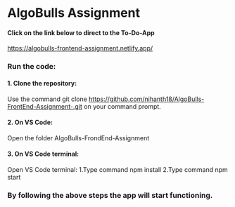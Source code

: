 # AlgoBulls Assignment
#### Click on the link below to direct to the To-Do-App
https://algobulls-frontend-assignment.netlify.app/

### Run the code:
#### 1. Clone the repository:
Use the command git clone https://github.com/nihanth18/AlgoBulls-FrontEnd-Assignment-.git on your command prompt.
   
#### 2. On VS Code:
Open the folder AlgoBulls-FrondEnd-Assignment

#### 3. On VS Code terminal:
Open VS Code terminal:
  1.Type command npm install
  2.Type command npm start
  
  ### By following the above steps the app will start functioning.
